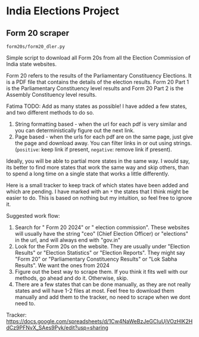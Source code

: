 # India Elections Project

## Form 20 scraper

`form20s/form20_dler.py`

Simple script to download all Form 20s from all the Election Commission of India state websites.

Form 20 refers to the results of the Parliamentary Constituency Elections. It is a PDF file that contains the details of the election results. Form 20 Part 1 is the Parliamentary Constituency level results and Form 20 Part 2 is the Assembly Constituency level results.

Fatima TODO: Add as many states as possible! I have added a few states, and two different methods to do so.   

1. String formatting based - when the url for each pdf is very similar and you can deterministically figure out the next link. 
2. Page based - when the urls for each pdf are on the same page, just give the page and download away. You can filter links in or out using strings. (`positive`: keep link if present, `negative`: remove link if present).

Ideally, you will be able to partial more states in the same way. I would say, its better to find more states that work the same way and skip others, than to spend a long time on a single state that works a little differently.

Here is a small tracker to keep track of which states have been added and which are pending. I have marked with an `*` the states that I think might be easier to do. This is based on nothing but my intuition, so feel free to ignore it.

Suggested work flow:

1. Search for "<state> Form 20 2024" or "<state> election commission". These websites will usually have the string "ceo" (Chief Election Officer) or "elections" in the url, and will always end with "gov.in"
1. Look for the Form 20s on the website. They are usually under "Election Results" or "Election Statistics" or "Election Reports". They might say "Form 20" or "Parliamentary Constituency Results" or "Lok Sabha Results". We want the ones from 2024
1. Figure out the best way to scrape them. If you think it fits well with our methods, go ahead and do it. Otherwise, skip.
1. There are a few states that can be done manually, as they are not really states and will have 1-2 files at most. Feel free to download them manually and add them to the tracker, no need to scrape when we dont need to.

Tracker:
https://docs.google.com/spreadsheets/d/1Cw4NaWeBzJeGCIuUjVOzHlK2HdCz9PFNvX_SAes9Pyk/edit?usp=sharing
